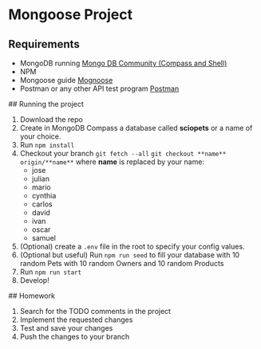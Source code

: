 # Mongoose Project

## Requirements

- MongoDB running  [Mongo DB Community (Compass and Shell)](https://www.mongodb.com/try/download/compass)
- NPM
- Mongoose guide [Mognoose](https://mongoosejs.com/docs/index.html)
- Postman or any other API test program [Postman](https://www.postman.com/downloads/)

## Running the project
1. Download the repo 
2. Create in MongoDB Compass a database called **sciopets** or a name of your choice.
3. Run `npm install`
4. Checkout your branch
    `git fetch --all`
    `git checkout **name** origin/**name**`
     where **name** is replaced by your name:
    - jose
    - julian
    - mario
    - cynthia
    - carlos
    - david
    - ivan
    - oscar
    - samuel
5. (Optional) create a `.env` file in the root to specify your config values.
6. (Optional but useful) Run `npm run seed` to fill your database with 10 random Pets with 10 random Owners and 10 random Products
7. Run `npm run start`
8. Develop!

## Homework
1. Search for the TODO comments in the project
2. Implement the requested changes
3. Test and save your changes
4. Push the changes to your branch


